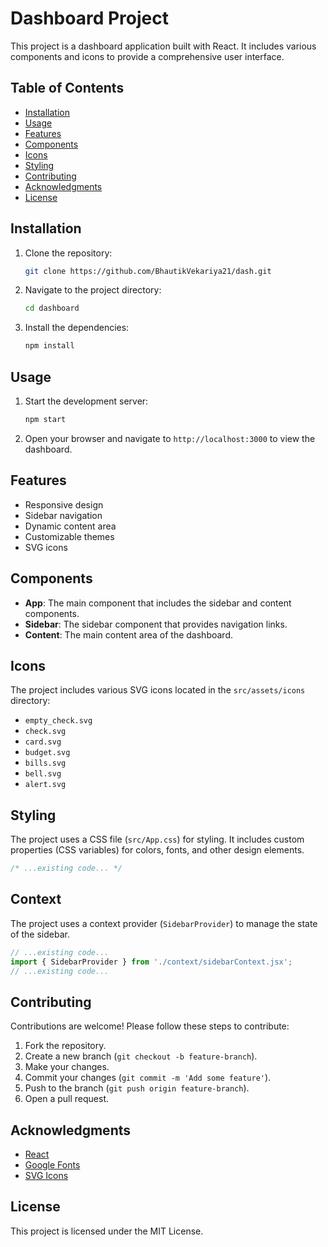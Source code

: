 # Dashboard Project

This project is a dashboard application built with React. It includes various components and icons to provide a comprehensive user interface.

## Table of Contents

- [Installation](#installation)
- [Usage](#usage)
- [Features](#features)
- [Components](#components)
- [Icons](#icons)
- [Styling](#styling)
- [Contributing](#contributing)
- [Acknowledgments](#acknowledgments)
- [License](#license)

## Installation

1. Clone the repository:
    ```sh
    git clone https://github.com/BhautikVekariya21/dash.git
    ```
2. Navigate to the project directory:
    ```sh
    cd dashboard
    ```
3. Install the dependencies:
    ```sh
    npm install
    ```

## Usage

1. Start the development server:
    ```sh
    npm start
    ```
2. Open your browser and navigate to `http://localhost:3000` to view the dashboard.

## Features

- Responsive design
- Sidebar navigation
- Dynamic content area
- Customizable themes
- SVG icons

## Components

- **App**: The main component that includes the sidebar and content components.
- **Sidebar**: The sidebar component that provides navigation links.
- **Content**: The main content area of the dashboard.

## Icons

The project includes various SVG icons located in the `src/assets/icons` directory:
- `empty_check.svg`
- `check.svg`
- `card.svg`
- `budget.svg`
- `bills.svg`
- `bell.svg`
- `alert.svg`

## Styling

The project uses a CSS file (`src/App.css`) for styling. It includes custom properties (CSS variables) for colors, fonts, and other design elements.

```css
/* ...existing code... */
```

## Context

The project uses a context provider (`SidebarProvider`) to manage the state of the sidebar.

```jsx
// ...existing code...
import { SidebarProvider } from './context/sidebarContext.jsx';
// ...existing code...
```

## Contributing

Contributions are welcome! Please follow these steps to contribute:

1. Fork the repository.
2. Create a new branch (`git checkout -b feature-branch`).
3. Make your changes.
4. Commit your changes (`git commit -m 'Add some feature'`).
5. Push to the branch (`git push origin feature-branch`).
6. Open a pull request.

## Acknowledgments

- [React](https://reactjs.org/)
- [Google Fonts](https://fonts.google.com/)
- [SVG Icons](https://www.svgrepo.com/)

## License

This project is licensed under the MIT License.
